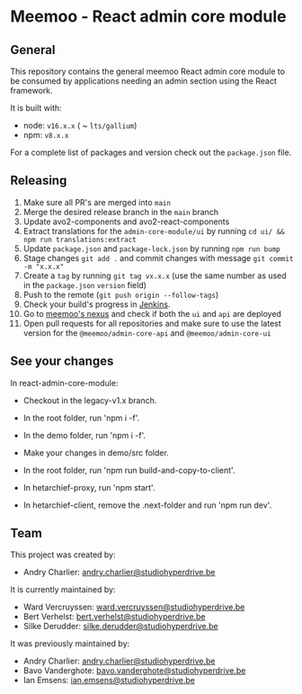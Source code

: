 # Meemoo - React admin core module

## General

This repository contains the general meemoo React admin core module to be consumed by applications
needing an admin section using the React framework.

It is built with:

- node: `v16.x.x` ( ~ `lts/gallium`)
- npm: `v8.x.x`

For a complete list of packages and version check out the `package.json` file.

## Releasing

1. Make sure all PR's are merged into `main`
2. Merge the desired release branch in the `main` branch
3. Update avo2-components and avo2-react-components
4. Extract translations for the `admin-core-module/ui` by running `cd ui/ && npm run translations:extract`
5. Update `package.json` and `package-lock.json` by running `npm run bump`
6. Stage changes `git add .` and commit changes with message `git commit -m "x.x.x"`
7. Create a `tag` by running `git tag vx.x.x` (use the same number as used in the `package.json` `version` field)
8. Push to the remote (`git push origin --follow-tags`)
9. Check your build's progress in [Jenkins](https://ci.meemoo.be/blue/organizations/jenkins/hetarchief%2Freact-admin-core-module/activity).
10. Go to [meemoo's nexus](http://do-prd-mvn-01.do.viaa.be:8081/#browse/browse:npm-viaa:%40meemoo) and check if both the `ui` and `api` are deployed
11. Open pull requests for all repositories and make sure to use the latest version for the `@meemoo/admin-core-api` and `@meemoo/admin-core-ui`

## See your changes

In react-admin-core-module:

- Checkout in the legacy-v1.x branch.
- In the root folder, run 'npm i -f'.
- In the demo folder, run 'npm i -f'.
- Make your changes in demo/src folder.
- In the root folder, run 'npm run build-and-copy-to-client'.

- In hetarchief-proxy, run 'npm start'.
- In hetarchief-client, remove the .next-folder and run 'npm run dev'.

## Team

This project was created by:

- Andry Charlier: andry.charlier@studiohyperdrive.be

It is currently maintained by:

- Ward Vercruyssen: ward.vercruyssen@studiohyperdrive.be
- Bert Verhelst: bert.verhelst@studiohyperdrive.be
- Silke Derudder: silke.derudder@studiohyperdrive.be

It was previously maintained by:

- Andry Charlier: andry.charlier@studiohyperdrive.be
- Bavo Vanderghote: bavo.vanderghote@studiohyperdrive.be
- Ian Emsens: ian.emsens@studiohyperdrive.be
